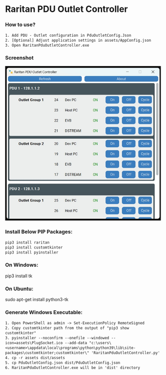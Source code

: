 # Raritan PDU Outlet Controller

### How to use?
    1. Add PDU - Outlet configuration in PduOutletConfig.Json
    2. [Optional] Adjust application settings in assets/AppConfig.json
    3. Open RaritanPduOutletController.exe

### Screenshot
<img src="https://github.com/manojkumarpaladugu/RaritanPduOutletController/blob/main/assets/RaritanPduOutletController.jpg" width="600"/>

### Install Below PIP Packages:
    pip3 install raritan
    pip3 install customtkinter
    pip3 install pyinstaller

### On Windows:
pip3 install tk

### On Ubuntu:
sudo apt-get install python3-tk

### Generate Windows Executable:
    1. Open PowerShell as admin -> Set-ExecutionPolicy RemoteSigned
    2. Copy customtkinter path from the output of "pip3 show customtkinter"
    3. pyinstaller --noconfirm --onefile --windowed --icon=assets\PlugSocket.ico --add-data "c:\users\<username>\appdata\local\programs\python\python39\lib\site-packages\customtkinter;customtkinter\" 'RaritanPduOutletController.py'
    4. cp -r assets dist/assets
    5. cp PduOutletConfig.json dist/PduOutletConfig.json
    6. RaritanPduOutletController.exe will be in 'dist' directory
